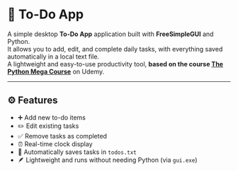 # 📝 To-Do App

A simple desktop **To-Do App** application built with **FreeSimpleGUI** and Python.  
It allows you to add, edit, and complete daily tasks, with everything saved automatically in a local text file.  
A lightweight and easy-to-use productivity tool, **based on the course [The Python Mega Course](https://www.udemy.com/course/the-python-mega-course)** on Udemy.

---

## ⚙️ Features
- ➕ Add new to-do items  
- ✏️ Edit existing tasks  
- ✅ Remove tasks as completed  
- ⏰ Real-time clock display  
- 💾 Automatically saves tasks in `todos.txt`  
- 🪶 Lightweight and runs without needing Python (via `gui.exe`)